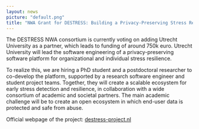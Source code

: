 ```yaml
---
layout: news
picture: "default.png"
title: "NWA Grant for DESTRESS: Building a Privacy-Preserving Stress Resilience Platform"
---
```

 
The DESTRESS NWA consortium is currently voting on adding Utrecht University as a partner, which leads to funding of around 750k euro. Utrecht University will lead the software engineering of a privacy-preserving software platform for organizational and individual stress resilience.

To realize this, we are hiring a PhD student and a postdoctoral researcher to co-develop the platform, supported by a research software engineer and student project teams. Together, they will create a scalable ecosystem for early stress detection and resilience, in collaboration with a wide consortium of academic and societal partners. The main academic challenge will be to create an open ecosystem in which end-user data is protected and safe from abuse.

Official webpage of the project: [destress-project.nl](destress-project.nl)